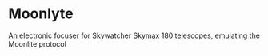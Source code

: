 # Moonlyte
An electronic focuser for Skywatcher Skymax 180 telescopes, emulating the Moonlite protocol
